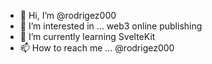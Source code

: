 - 👋 Hi, I’m @rodrigez000
- 👀 I’m interested in ... web3 online publishing
- 🌱 I’m currently learning SvelteKit
- 📫 How to reach me ... @rodrigez000

<!---
rodrigez000/rodrigez000 is a ✨ special ✨ repository because its `README.md` (this file) appears on your GitHub profile.
You can click the Preview link to take a look at your changes.
--->
